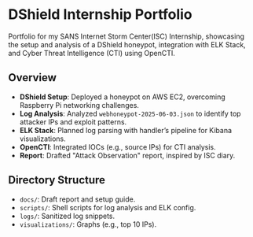 # DShield Internship Portfolio

Portfolio for my SANS Internet Storm Center(ISC) Internship, showcasing the setup and analysis of a DShield honeypot, integration with ELK Stack, and Cyber Threat Intelligence (CTI) using OpenCTI.

## Overview
- **DShield Setup**: Deployed a honeypot on AWS EC2, overcoming Raspberry Pi networking challenges.
- **Log Analysis**: Analyzed `webhoneypot-2025-06-03.json` to identify top attacker IPs and exploit patterns.
- **ELK Stack**: Planned log parsing with handler’s pipeline for Kibana visualizations.
- **OpenCTI**: Integrated IOCs (e.g., source IPs) for CTI analysis.
- **Report**: Drafted "Attack Observation" report, inspired by ISC diary.

## Directory Structure
- `docs/`: Draft report and setup guide.
- `scripts/`: Shell scripts for log analysis and ELK config.
- `logs/`: Sanitized log snippets.
- `visualizations/`: Graphs (e.g., top 10 IPs).
